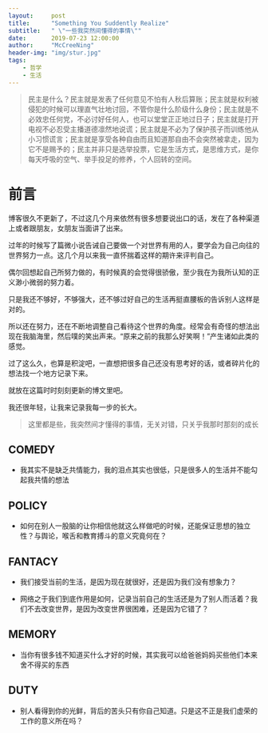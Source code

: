 ```yaml
---
layout:     post
title:      "Something You Suddently Realize"
subtitle:   " \"一些我突然间懂得的事情\""
date:       2019-07-23 12:00:00
author:     "McCreeNing"
header-img: "img/stur.jpg"
tags:
    - 哲学
    - 生活
---
```


> 民主是什么？民主就是发表了任何意见不怕有人秋后算账；民主就是权利被侵犯的时候可以理直气壮地讨回，不管你是什么阶级什么身份；民主就是不必效忠任何党，不必讨好任何人，也可以堂堂正正地过日子；民主就是打开电视不必忍受主播道德凛然地说谎；民主就是不必为了保护孩子而训练他从小习惯谎言；民主就是享受各种自由而且知道那自由不会突然被拿走，因为它不是赐予的；民主并非只是选举投票，它是生活方式，是思维方式，是你每天呼吸的空气、举手投足的修养，个人回转的空间。

# 前言

博客很久不更新了，不过这几个月来依然有很多想要说出口的话，发在了各种渠道上或者跟朋友，女朋友当面讲了出来。

过年的时候写了篇微小说告诫自己要做一个对世界有用的人，要学会为自己向往的世界努力一点。这几个月以来我一直怀揣着这样的期许来评判自己。

偶尔回想起自己所努力做的，有时候真的会觉得很骄傲，至少我在为我所认知的正义渺小微弱的努力着。

只是我还不够好，不够强大，还不够过好自己的生活再挺直腰板的告诉别人这样是对的。

所以还在努力，还在不断地调整自己看待这个世界的角度。经常会有奇怪的想法出现在我脑海里，然后噗的笑出声来。“原来之前的我那么好笑啊！”产生诸如此类的感觉。

过了这么久，也算是积淀吧，一直想把很多自己还没有思考好的话，或者碎片化的想法找一个地方记录下来。

就放在这篇时时刻刻更新的博文里吧。

我还很年轻，让我来记录我每一步的长大。

> 这里都是些，我突然间才懂得的事情，无关对错，只关乎我那时那刻的成长

## COMEDY

- 我其实不是缺乏共情能力，我的泪点其实也很低，只是很多人的生活并不能勾起我共情的想法

## POLICY

- 如何在别人一股脑的让你相信他就这么样做吧的时候，还能保证思想的独立性？与舆论，喉舌和教育搏斗的意义究竟何在？

## FANTACY

- 我们接受当前的生活，是因为现在就很好，还是因为我们没有想象力？

- 网络之于我们到底作用是如何，记录当前自己的生活还是为了别人而活着？我们不去改变世界，是因为改变世界很困难，还是因为它错了？

## MEMORY

- 当你有很多钱不知道买什么才好的时候，其实我可以给爸爸妈妈买些他们本来舍不得买的东西

## DUTY

- 别人看得到你的光鲜，背后的苦头只有你自己知道。只是这不正是我们虚荣的工作的意义所在吗？


